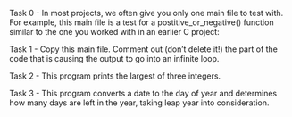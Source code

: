 Task 0 - In most projects, we often give you only one main file to test with. For example, this main file is a test for a postitive_or_negative() function similar to the one you worked with in an earlier C project:

Task 1 - Copy this main file. Comment out (don’t delete it!) the part of the code that is causing the output to go into an infinite loop.

Task 2 - This program prints the largest of three integers.

Task 3 - This program converts a date to the day of year and determines how many days are left in the year, taking leap year into consideration.

